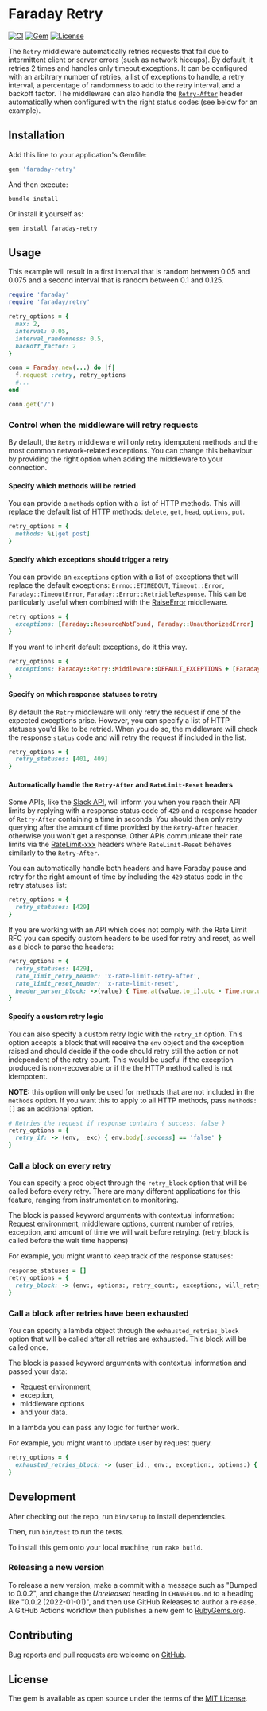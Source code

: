 # Faraday Retry

[![CI](https://github.com/lostisland/faraday-retry/actions/workflows/ci.yml/badge.svg)](https://github.com/lostisland/faraday-retry/actions/workflows/ci.yml)
[![Gem](https://img.shields.io/gem/v/faraday-retry.svg?style=flat-square)](https://rubygems.org/gems/faraday-retry)
[![License](https://img.shields.io/github/license/lostisland/faraday-retry.svg?style=flat-square)](LICENSE.md)

The `Retry` middleware automatically retries requests that fail due to intermittent client
or server errors (such as network hiccups).
By default, it retries 2 times and handles only timeout exceptions.
It can be configured with an arbitrary number of retries, a list of exceptions to handle,
a retry interval, a percentage of randomness to add to the retry interval, and a backoff factor.
The middleware can also handle the [`Retry-After`](https://developer.mozilla.org/en-US/docs/Web/HTTP/Headers/Retry-After)
header automatically when configured with the right status codes (see below for an example).

## Installation

Add this line to your application's Gemfile:

```ruby
gem 'faraday-retry'
```

And then execute:

```shell
bundle install
```

Or install it yourself as:

```shell
gem install faraday-retry
```

## Usage

This example will result in a first interval that is random between 0.05 and 0.075
and a second interval that is random between 0.1 and 0.125.

```ruby
require 'faraday'
require 'faraday/retry'

retry_options = {
  max: 2,
  interval: 0.05,
  interval_randomness: 0.5,
  backoff_factor: 2
}

conn = Faraday.new(...) do |f|
  f.request :retry, retry_options
  #...
end

conn.get('/')
```

### Control when the middleware will retry requests

By default, the `Retry` middleware will only retry idempotent methods and the most common network-related exceptions.
You can change this behaviour by providing the right option when adding the middleware to your connection.

#### Specify which methods will be retried

You can provide a `methods` option with a list of HTTP methods.
This will replace the default list of HTTP methods: `delete`, `get`, `head`, `options`, `put`.

```ruby
retry_options = {
  methods: %i[get post]
}
```

#### Specify which exceptions should trigger a retry

You can provide an `exceptions` option with a list of exceptions that will replace
the default exceptions: `Errno::ETIMEDOUT`, `Timeout::Error`, `Faraday::TimeoutError`, `Faraday::Error::RetriableResponse`.
This can be particularly useful when combined with the [RaiseError][raise_error] middleware.

```ruby
retry_options = {
  exceptions: [Faraday::ResourceNotFound, Faraday::UnauthorizedError]
}
```

If you want to inherit default exceptions, do it this way.

```ruby
retry_options = {
  exceptions: Faraday::Retry::Middleware::DEFAULT_EXCEPTIONS + [Faraday::ResourceNotFound, Faraday::UnauthorizedError]
}
```

#### Specify on which response statuses to retry

By default the `Retry` middleware will only retry the request if one of the expected exceptions arise.
However, you can specify a list of HTTP statuses you'd like to be retried. When you do so, the middleware will
check the response `status` code and will retry the request if included in the list.

```ruby
retry_options = {
  retry_statuses: [401, 409]
}
```

#### Automatically handle the `Retry-After` and `RateLimit-Reset` headers

Some APIs, like the [Slack API](https://api.slack.com/docs/rate-limits), will inform you when you reach their API limits by replying with a response status code of `429`
and a response header of `Retry-After` containing a time in seconds. You should then only retry querying after the amount of time provided by the `Retry-After` header,
otherwise you won't get a response. Other APIs communicate their rate limits via the [RateLimit-xxx](https://www.ietf.org/archive/id/draft-ietf-httpapi-ratelimit-headers-05.html#name-providing-ratelimit-fields) headers
where `RateLimit-Reset` behaves similarly to the `Retry-After`.

You can automatically handle both headers and have Faraday pause and retry for the right amount of time by including the `429` status code in the retry statuses list:

```ruby
retry_options = {
  retry_statuses: [429]
}
```

If you are working with an API which does not comply with the Rate Limit RFC you can specify custom headers to be used for retry and reset, as well as a block to parse the headers:

```ruby
retry_options = {
  retry_statuses: [429],
  rate_limit_retry_header: 'x-rate-limit-retry-after',
  rate_limit_reset_header: 'x-rate-limit-reset',
  header_parser_block: ->(value) { Time.at(value.to_i).utc - Time.now.utc }
}
```

#### Specify a custom retry logic

You can also specify a custom retry logic with the `retry_if` option.
This option accepts a block that will receive the `env` object and the exception raised
and should decide if the code should retry still the action or not independent of the retry count.
This would be useful if the exception produced is non-recoverable or if the the HTTP method called is not idempotent.

**NOTE:** this option will only be used for methods that are not included in the `methods` option.
If you want this to apply to all HTTP methods, pass `methods: []` as an additional option.

```ruby
# Retries the request if response contains { success: false }
retry_options = {
  retry_if: -> (env, _exc) { env.body[:success] == 'false' }
}
```

### Call a block on every retry

You can specify a proc object through the `retry_block` option that will be called before every retry.
There are many different applications for this feature, ranging from instrumentation to monitoring.

The block is passed keyword arguments with contextual information: Request environment, middleware options, current number of retries, exception, and amount of time we will wait before retrying. (retry_block is called before the wait time happens)

For example, you might want to keep track of the response statuses:

```ruby
response_statuses = []
retry_options = {
  retry_block: -> (env:, options:, retry_count:, exception:, will_retry_in:) { response_statuses << env.status }
}
```

### Call a block after retries have been exhausted

You can specify a lambda object through the `exhausted_retries_block` option that will be called after all retries are exhausted.
This block will be called once.

The block is passed keyword arguments with contextual information and passed your data:
* Request environment,
* exception,
* middleware options
* and your data.

In a lambda you can pass any logic for further work.

For example, you might want to update user by request query.

```ruby
retry_options = {
  exhausted_retries_block: -> (user_id:, env:, exception:, options:) { User.find_by!(id: user_id).do_admin! }
}
```

## Development

After checking out the repo, run `bin/setup` to install dependencies.

Then, run `bin/test` to run the tests.

To install this gem onto your local machine, run `rake build`.

### Releasing a new version

To release a new version, make a commit with a message such as "Bumped to 0.0.2", and change the _Unreleased_ heading in `CHANGELOG.md` to a heading like "0.0.2 (2022-01-01)", and then use GitHub Releases to author a release. A GitHub Actions workflow then publishes a new gem to [RubyGems.org](https://rubygems.org/gems/faraday-retry).

## Contributing

Bug reports and pull requests are welcome on [GitHub](https://github.com/lostisland/faraday-retry).

## License

The gem is available as open source under the terms of the [MIT License](https://opensource.org/licenses/MIT).

[raise_error]:  https://lostisland.github.io/faraday/#/middleware/included/raising-errors
